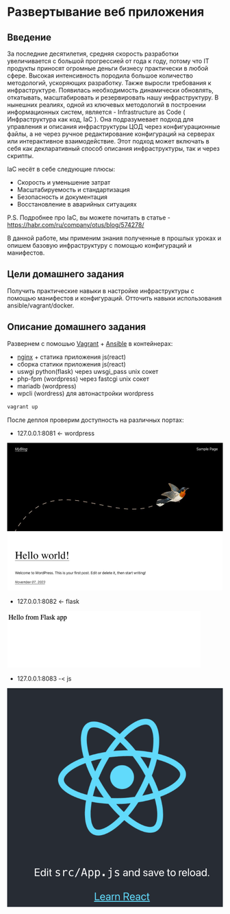 # Развертывание веб приложения

## Введение

За последние десятилетия, средняя скорость разработки увеличивается с большой прогрессией от года к году, потому что IT продукты приносят огромные деньги бизнесу практически в любой сфере. Высокая интенсивность породила большое количество методологий, ускоряющих разработку. Также выросли требования к инфраструктуре. Появилась необходимость динамически обновлять, откатывать, масштабировать и резервировать нашу инфраструктуру. В нынешних реалиях, одной из ключевых методологий в построении информационных систем, является - Infrastructure as Code ( Инфраструктура как код, IaC ). Она подразумевает подход для управления и описания инфраструктуры ЦОД через конфигурационные файлы, а не через ручное редактирование конфигураций на серверах или интерактивное взаимодействие. Этот подход может включать в себя как декларативный способ описания инфраструктуры, так и через скрипты.

IaC несёт в себе следующие плюсы:

- Скорость и уменьшение затрат
- Масштабируемость и стандартизация
- Безопасность и документация
- Восстановление в аварийных ситуациях

P.S. Подробнее про IaC, вы можете почитать в статье - https://habr.com/ru/company/otus/blog/574278/

В данной работе, мы применим знания полученные в прошлых уроках и опишем базовую инфраструктуру с помощью конфигураций и манифестов.

## Цели домашнего задания

Получить практические навыки в настройке инфраструктуры с помощью манифестов и конфигураций. Отточить навыки использования ansible/vagrant/docker.

## Описание домашнего задания

Развернем с помошью [Vagrant](./Vagrantfile) + [Ansible](./prov.yml) в контейнерах:

- [nginx](./project/config/nginx.conf) + статика приложения js(react)
- сборка статики приложения js(react)
- uswgi python(flask) через uwsgi_pass unix сокет
- php-fpm (wordpress) через fastcgi unix сокет
- mariadb (wordpress)
- wpcli (wordress) для автонастройки wordpress

```bash
vagrant up
```

После деплоя проверим доступность на различных портах:

- 127.0.0.1:8081 <- wordpress

![Alt text](image-2.png)

- 127.0.0.1:8082 <- flask

![Alt text](image.png)

- 127.0.0.1:8083 -< js

![Alt text](image-1.png)

